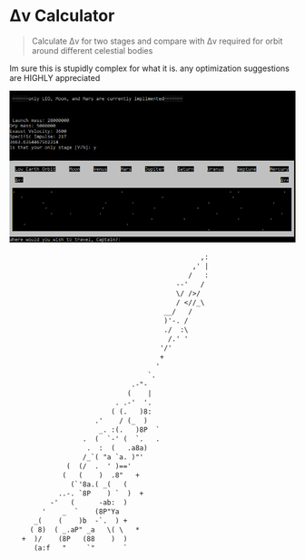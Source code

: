 # Δv Calculator
> Calculate Δv for two stages and compare with Δv required for orbit around different celestial bodies





Im sure this is stupidly complex for what it is. any optimization suggestions are HIGHLY appreciated 

![](https://github.com/Ballsnacks/Deltav-calculator/blob/master/Deltav.PNG?raw=true)



                                                   ,:
                                                 ,' |
                                                /   :
                                             --'   /
                                             \/ />/
                                             / <//_\
                                          __/   /
                                          )'-. /
                                          ./  :\
                                           /.' '
                                         '/'
                                         +
                                        '
                                      `.
                                  .-"-
                                 (    |
                              . .-'  '.
                             ( (.   )8:
                         .'    / (_  )
                          _. :(.   )8P  `
                      .  (  `-' (  `.   .
                       .  :  (   .a8a)
                      /_`( "a `a. )"'
                  (  (/  .  ' )=='
                 (   (    )  .8"   +
                   (`'8a.( _(   (
                ..-. `8P    ) `  )  +
              -'   (      -ab:  )
            '    _  `    (8P"Ya
          _(    (    )b  -`.  ) +
         ( 8)  ( _.aP" _a   \( \   *
       +  )/    (8P   (88    )  )
          (a:f   "     `"       `






